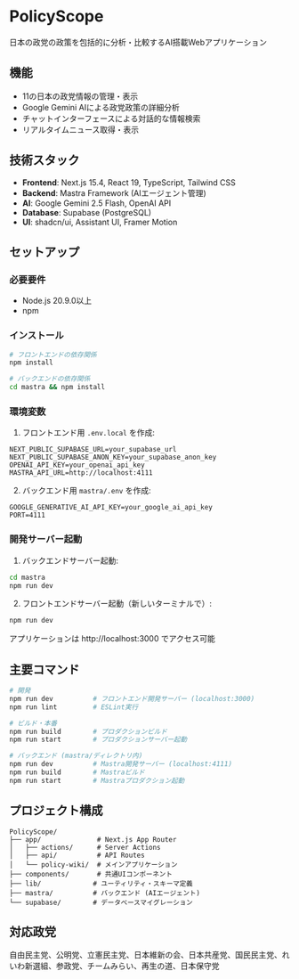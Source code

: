 # PolicyScope

日本の政党の政策を包括的に分析・比較するAI搭載Webアプリケーション

## 機能

- 11の日本の政党情報の管理・表示
- Google Gemini AIによる政党政策の詳細分析
- チャットインターフェースによる対話的な情報検索
- リアルタイムニュース取得・表示

## 技術スタック

- **Frontend**: Next.js 15.4, React 19, TypeScript, Tailwind CSS
- **Backend**: Mastra Framework (AIエージェント管理)
- **AI**: Google Gemini 2.5 Flash, OpenAI API
- **Database**: Supabase (PostgreSQL)
- **UI**: shadcn/ui, Assistant UI, Framer Motion

## セットアップ

### 必要要件

- Node.js 20.9.0以上
- npm

### インストール

```bash
# フロントエンドの依存関係
npm install

# バックエンドの依存関係
cd mastra && npm install
```

### 環境変数

1. フロントエンド用 `.env.local` を作成:
```env
NEXT_PUBLIC_SUPABASE_URL=your_supabase_url
NEXT_PUBLIC_SUPABASE_ANON_KEY=your_supabase_anon_key
OPENAI_API_KEY=your_openai_api_key
MASTRA_API_URL=http://localhost:4111
```

2. バックエンド用 `mastra/.env` を作成:
```env
GOOGLE_GENERATIVE_AI_API_KEY=your_google_ai_api_key
PORT=4111
```

### 開発サーバー起動

1. バックエンドサーバー起動:
```bash
cd mastra
npm run dev
```

2. フロントエンドサーバー起動（新しいターミナルで）:
```bash
npm run dev
```

アプリケーションは http://localhost:3000 でアクセス可能

## 主要コマンド

```bash
# 開発
npm run dev          # フロントエンド開発サーバー (localhost:3000)
npm run lint         # ESLint実行

# ビルド・本番
npm run build        # プロダクションビルド
npm run start        # プロダクションサーバー起動

# バックエンド (mastra/ディレクトリ内)
npm run dev          # Mastra開発サーバー (localhost:4111)
npm run build        # Mastraビルド
npm run start        # Mastraプロダクション起動
```

## プロジェクト構成

```
PolicyScope/
├── app/              # Next.js App Router
│   ├── actions/      # Server Actions
│   ├── api/          # API Routes
│   └── policy-wiki/  # メインアプリケーション
├── components/       # 共通UIコンポーネント
├── lib/             # ユーティリティ・スキーマ定義
├── mastra/          # バックエンド (AIエージェント)
└── supabase/        # データベースマイグレーション
```

## 対応政党

自由民主党、公明党、立憲民主党、日本維新の会、日本共産党、国民民主党、れいわ新選組、参政党、チームみらい、再生の道、日本保守党